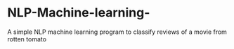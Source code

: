 # NLP-Machine-learning-
A simple NLP machine learning program to classify reviews of a movie from rotten tomato 
